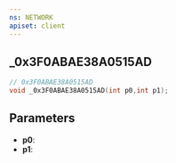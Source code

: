 ```yaml
---
ns: NETWORK
apiset: client
---
```

## _0x3F0ABAE38A0515AD

```c
// 0x3F0ABAE38A0515AD
void _0x3F0ABAE38A0515AD(int p0,int p1);
```


## Parameters
* **p0**:
* **p1**:



